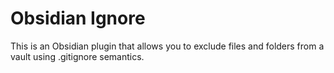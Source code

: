 # Obsidian Ignore
This is an Obsidian plugin that allows you to exclude files and folders from a vault using .gitignore semantics.